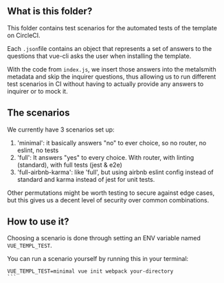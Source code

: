 ## What is this folder?

This folder contains test scenarios for the automated tests of the template on CircleCI.

Each `.json`file contains an object that represents a set of answers to the questions that vue-cli asks the user when installing the template.

With the code from `index.js`, we insert those answers into the metalsmith metadata and skip the inquirer questions, thus allowing us to run different test scenarios in CI without having to actually provide any answers to inquirer or to mock it.

## The scenarios

We currently have 3 scenarios set up:

1. 'minimal': it basically answers "no" to ever choice, so no router, no eslint, no tests
2. 'full': It answers "yes" to every choice. With router, with linting (standard), with full tests (jest & e2e)
3. 'full-airbnb-karma': like 'full', but using airbnb eslint config instead of standard and karma instead of jest for unit tests.

Other permutations might be worth testing to secure against edge cases, but this gives us a decent level of security over common combinations.

## How to use it?

Choosing a scenario is done through setting an ENV variable named `VUE_TEMPL_TEST`.

You can run a scenario yourself by running this in your terminal:

````
VUE_TEMPL_TEST=minimal vue init webpack your-directory
```
